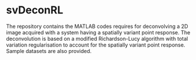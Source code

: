 # svDeconRL
The repository contains the MATLAB codes requires for deconvolving a 2D image acquired with a system having a spatially variant point response. The deconvolution is based on a modified Richardson-Lucy algorithm with total variation regularisation to account for the spatially variant point response. Sample datasets are also provided.
